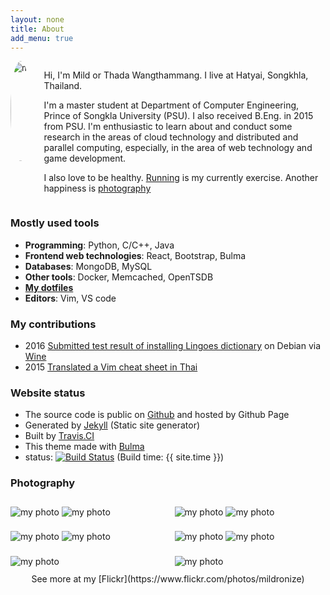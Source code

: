 ```yaml
---
layout: none
title: About
add_menu: true
---
```


<style>
.image{
    margin-top:0.7rem;
    margin-bottom:0.7rem;
}
.column .img-column{
    padding:.35rem;
}
.profile{
    border-radius: 50%;
    width:160px;
}

</style>


<div class="columns">
  <div class="column is-4 ">
    <img alt="my profile" class="profile" src="{{site.url}}/static/images/my-profile.jpg">
  </div>
  <div class="column has-text-justified">
    <p>Hi, I'm Mild or Thada Wangthammang. I live at Hatyai, Songkhla, Thailand. </p>
    <p>I'm a master student at Department of Computer Engineering, Prince of
    Songkla University (PSU). I also received B.Eng. in 2015 from PSU. 
    I'm enthusiastic to learn about and conduct some research
    in the areas of cloud technology and distributed and
    parallel computing, especially, in the area of web technology and game development.</p>
    <p>I also love to be healthy. <a href="https://connect.garmin.com/modern/profile/6bbc2036-215a-42b6-b8ab-179c7672fabc">Running</a> is my currently exercise. Another happiness is <a href="#photography">photography</a> </p>
  </div>
</div>


### Mostly used tools
- **Programming**: Python, C/C++, Java
- **Frontend web technologies**: React, Bootstrap, Bulma
- **Databases**: MongoDB, MySQL
- **Other tools**: Docker, Memcached, OpenTSDB
- **[My dotfiles](https://github.com/mildronize/dotfiles)**
- **Editors**: Vim, VS code

### My contributions
- 2016 [Submitted test result of installing ](https://appdb.winehq.org/objectManager.php?sClass=version&iId=33492) [Lingoes dictionary](http://www.lingoes.net/) on Debian via [Wine](https://www.winehq.org/)
- 2015 [Translated a Vim cheat sheet in Thai](http://vim.rtorr.com/lang/th/)

### Website status
- The source code is public on [Github](https://github.com/mildronize/mildronize.github.io) and hosted by Github Page
- Generated by [Jekyll](https://jekyllrb.com/) (Static site generator)
- Built by [Travis.CI](https://travis-ci.org/mildronize/mildronize.github.io)
- This theme made with [Bulma](https://bulma.io)
- status: <a href="https://travis-ci.org/mildronize/mildronize.github.io"><img data-convert="disable"  src="https://travis-ci.org/mildronize/mildronize.github.io.svg?branch=jekyll" alt="Build Status" /></a> (Build time: {{ site.time }})


### Photography
<div class="columns">
  <div class="column img-column">
    <img alt="my photo" class="image" src="{{site.url}}/static/images/about/1.jpg">
    <img alt="my photo" class="image" src="{{site.url}}/static/images/about/2.jpg">
    <img alt="my photo" class="image" src="{{site.url}}/static/images/about/3.jpg">
    <img alt="my photo" class="image" src="{{site.url}}/static/images/about/4.jpg">
    <img alt="my photo" class="image" src="{{site.url}}/static/images/about/5.jpg">
<!--    {% for i in (1..5) %}
      <div class="image placeholder" data-large="{{site.url}}/static/images/about/{{i}}.jpg">
        <img src="https://ce8be7dec.cloudimg.io/bound/100x100/q20/{{site.url}}/static/images/about/{{i}}.jpg" class="placeholder-img-small">
        <noscript><img src="{{site.url}}/static/images/about/{{i}}.jpg"/></noscript>
        <div class="placeholder-ratio"></div>
      </div>
    {% endfor %} -->
  </div>
  <div class="column img-column">
    <img alt="my photo" class="image" src="{{site.url}}/static/images/about/6.jpg">
    <img alt="my photo" class="image" src="{{site.url}}/static/images/about/7.jpg">
    <img alt="my photo" class="image" src="{{site.url}}/static/images/about/8.jpg">
    <img alt="my photo" class="image" src="{{site.url}}/static/images/about/9.jpg">
    <img alt="my photo" class="image" src="{{site.url}}/static/images/about/10.jpg">
  <!--  {% for i in (6..10) %}
      <div class="image placeholder" data-large="{{site.url}}/static/images/about/{{i}}.jpg">
        <img src="https://ce8be7dec.cloudimg.io/bound/100x100/q20/{{site.url}}/static/images/about/{{i}}.jpg" class="placeholder-img-small">
        <noscript><img src="{{site.url}}/static/images/about/{{i}}.jpg"/></noscript>
        <div class="placeholder-ratio"></div>
      </div>
    {% endfor %} -->
  </div>
</div>

<center>See more at my [Flickr](https://www.flickr.com/photos/mildronize)</center>
